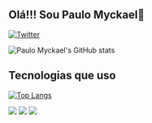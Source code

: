 ## Olá!!! Sou Paulo Myckael👋

[![Twitter](https://img.shields.io/badge/Twitter-1DA1F2?style=for-the-badge&logo=twitter&logoColor=white)](https://twitter.com/myckaeladm)

![Paulo Myckael's GitHub stats](https://github-readme-stats.vercel.app/api?username=paulomyckael&show_icons=true&theme=dark)


## Tecnologias que uso

[![Top Langs](https://github-readme-stats.vercel.app/api/top-langs/?username=paulomyckael)](https://github.com/paulomyckael/github-readme-stats)

![](https://img.shields.io/badge/HTML5-E34F26?style=for-the-badge&logo=html5&logoColor=white)
![](https://img.shields.io/badge/CSS3-1572B6?style=for-the-badge&logo=css3&logoColor=white)
![](https://img.shields.io/badge/JavaScript-F7DF1E?style=for-the-badge&logo=javascript&logoColor=black)

